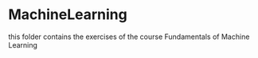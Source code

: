# MachineLearning
this folder contains the exercises of the course Fundamentals of Machine Learning

